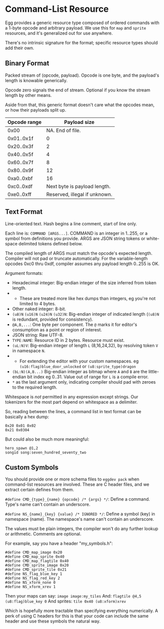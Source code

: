 # Command-List Resource

Egg provides a generic resource type composed of ordered commands with a 1-byte opcode and arbitrary payload.
We use this for `map` and `sprite` resources, and it's generalized out for use anywhere.

There's no intrinsic signature for the format; specific resource types should add their own.

## Binary Format

Packed stream of (opcode, payload).
Opcode is one byte, and the payload's length is knowable generically.

Opcode zero signals the end of stream. Optional if you know the stream length by other means.

Aside from that, this generic format doesn't care what the opcodes mean, or how their payloads split up.

| Opcode range | Payload size |
|--------------|--------------|
| 0x00         | NA. End of file. |
| 0x01..0x1f   | 0 |
| 0x20..0x3f   | 2 |
| 0x40..0x5f   | 4 |
| 0x60..0x7f   | 8 |
| 0x80..0x9f   | 12 |
| 0xa0..0xbf   | 16 |
| 0xc0..0xdf   | Next byte is payload length. |
| 0xe0..0xff   | Reserved, illegal if unknown. |

## Text Format

Line-oriented text.
Hash begins a line comment, start of line only.

Each line is: `COMMAND [ARGS...]`.
COMMAND is an integer in 1..255, or a symbol from definitions you provide.
ARGS are JSON string tokens or white-space delimited tokens defined below.

The compiled length of ARGS must match the opcode's expected length.
Compiler will not pad or truncate automatically.
For the variable-length opcodes 0xc0 thru 0xdf, compiler assumes any payload length 0..255 is OK.

Argument formats:
 - Hexadecimal integer: Big-endian integer of the size inferred from token length.
 - - These are treated more like hex dumps than integers, eg you're not limited to 4 bytes.
 - Other naked integer: 8-bit.
 - `(u8)N` `(u16)N` `(u24)N` `(u32)N`: Big-endian integer of indicated length (`(u8)N` is redundant, provided for consistency).
 - `@A,B,...`: One byte per component. The `@` marks it for editor's consumption as a point or region of interest.
 - JSON string: Raw UTF-8.
 - `TYPE:NAME`: Resource ID in 2 bytes. Resource must exist.
 - `(uL:N)V`: Big-endian integer of length `L` (8,16,24,32), by resolving token `V` in namespace `N`.
 - - For extending the editor with your custom namespaces. eg `(u16:flag)blue_door_unlocked` or `(u8:sprite_type)dragon`
 - `(bL:N)(A,B...)` Big-endian integer as bitmap where `A` and `B` are the little-endian bit index eg 0..31. Value out of range for `L` is a compile error.
 - `*` as the last argument only, indicating compiler should pad with zeroes to the required length.
 
Whitespace is *not* permitted in any expression except strings. Our tokenizers for the most part depend on whitespace as a delimiter.
 
So, reading between the lines, a command list in text format can be basically a hex dump:
```
0x20 0x01 0x02
0x21 0x0304
```

But could also be much more meaningful:
```
hero_spawn @1,2
songid song:seven_hundred_seventy_two
```

## Custom Symbols

You should provide one or more schema files to `eggdev pack` when command-list resources are involved.
These are C header files, and we extract certain defines from them.

`#define CMD_{type}_{name} {opcode} /* {args} */`: Define a command. Type's name can't contain an underscore.

`#define NS_{name}_{key} {value} /* IGNORED */`: Define a symbol (key) in namespace (name). The namespace's name can't contain an underscore.

The values must be plain integers, the compiler won't do any further lookup or arithmetic.
Comments are optional.

For example, say you have a header "my_symbols.h":
```
#define CMD_map_image 0x20
#define CMD_map_sprite 0x40
#define CMD_map_flagtile 0x40
#define CMD_sprite_image 0x20
#define CMD_sprite_tile 0x21
#define NS_flag_blue_key 1
#define NS_flag_red_key 2
#define NS_xform_none 0
#define NS_xform_xrev 1
```

Then your maps can say: `image image:my_tiles`
And: `flagtile @4,5 (u8:flag)blue_key 0`
And sprites: `tile 0x40 (u8:xform)xrev`

Which is hopefully more tractable than specifying everything numerically.
A perk of using C headers for this is that your code can include the same header and use these symbols the natural way.

